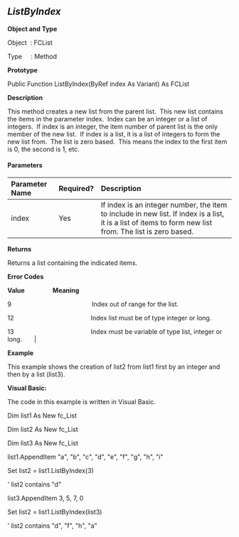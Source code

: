 _ListByIndex_
-------------

**Object and Type**

Object  : FCList

Type     : Method

**Prototype**

Public Function ListByIndex(ByRef index As Variant) As FCList

**Description**

This method creates a new list from the parent list.  This new list contains the items in the parameter index.  Index can be an integer or a list of integers.  If index is an integer, the item number of parent list is the only member of the new list.  If index is a list, it is a list of integers to form the new list from.  The list is zero based.  This means the index to the first item is 0, the second is 1, etc.

#### Parameters

| Parameter Name | Required? | Description |
|:--- |:--- |:--- |
| index | Yes | If index is an integer number, the item to include in new list. If index is a list, it is a list of items to form new list from. The list is zero based. |

**Returns**

Returns a list containing the indicated items.

**Error Codes**

**Value**                **Meaning**

9                                              Index out of range for the list.

12                                            Index list must be of type integer or long.

13                                            Index must be variable of type list, integer or long.       |

**Example**

This example shows the creation of list2 from list1 first by an integer and then by a list (list3).

**Visual Basic:**

The code in this example is written in Visual Basic.

Dim list1 As New fc_List

Dim list2 As New fc_List

Dim list3 As New fc_List

list1.AppendItem "a", "b", "c", "d", "e", "f", "g", "h", "i"

Set list2 = list1.ListByIndex(3)

' list2 contains "d"

list3.AppendItem 3, 5, 7, 0

Set list2 = list1.ListByIndex(list3)

' list2 contains "d", "f", "h", "a"